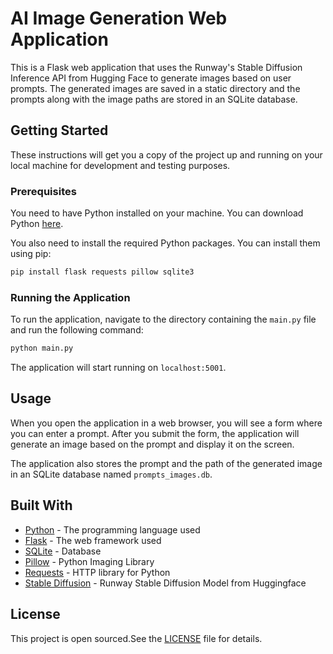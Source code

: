 
# AI Image Generation Web Application

This is a Flask web application that uses the Runway's Stable Diffusion Inference API from Hugging Face to generate images based on user prompts. The generated images are saved in a static directory and the prompts along with the image paths are stored in an SQLite database.

## Getting Started

These instructions will get you a copy of the project up and running on your local machine for development and testing purposes.

### Prerequisites

You need to have Python installed on your machine. You can download Python [here](https://www.python.org/downloads/).

You also need to install the required Python packages. You can install them using pip:

```bash
pip install flask requests pillow sqlite3
```

### Running the Application

To run the application, navigate to the directory containing the `main.py` file and run the following command:

```bash
python main.py
```

The application will start running on `localhost:5001`.

## Usage

When you open the application in a web browser, you will see a form where you can enter a prompt. After you submit the form, the application will generate an image based on the prompt and display it on the screen.

The application also stores the prompt and the path of the generated image in an SQLite database named `prompts_images.db`.

## Built With

* [Python](https://www.python.org/) - The programming language used
* [Flask](https://flask.palletsprojects.com/) - The web framework used
* [SQLite](https://www.sqlite.org/index.html) - Database
* [Pillow](https://pillow.readthedocs.io/en/stable/) - Python Imaging Library
* [Requests](https://docs.python-requests.org/en/latest/) - HTTP library for Python
* [Stable Diffusion](https://huggingface.co/runwayml/stable-diffusion-v1-5) - Runway Stable Diffusion Model from Huggingface

## License

This project is open sourced.See the [LICENSE](LICENSE) file for details.
```
